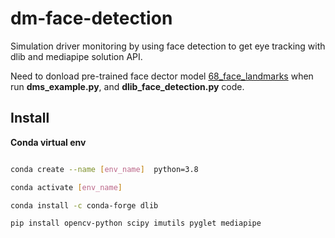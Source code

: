 # dm-face-detection
Simulation driver monitoring by using face detection to get eye tracking with dlib and mediapipe solution API.  

Need to donload pre-trained face dector model [68_face_landmarks](https://jumpshare.com/v/fFozZRTtoeHbkyShnEVl) when run **dms_example.py**, and **dlib_face_detection.py** code.  

## Install  

**Conda virtual env**  
```bash

conda create --name [env_name]  python=3.8

conda activate [env_name]

conda install -c conda-forge dlib

pip install opencv-python scipy imutils pyglet mediapipe
```
